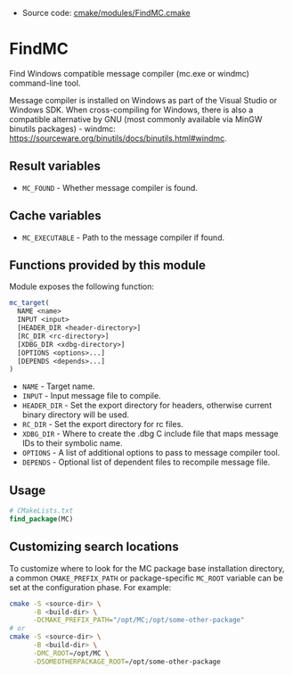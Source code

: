 <!-- This is auto-generated file. -->
* Source code: [cmake/modules/FindMC.cmake](https://github.com/petk/php-build-system/blob/master/cmake/cmake/modules/FindMC.cmake)

# FindMC

Find Windows compatible message compiler (mc.exe or windmc) command-line tool.

Message compiler is installed on Windows as part of the Visual Studio or Windows
SDK. When cross-compiling for Windows, there is also a compatible alternative by
GNU (most commonly available via MinGW binutils packages) - windmc:
https://sourceware.org/binutils/docs/binutils.html#windmc.

## Result variables

* `MC_FOUND` - Whether message compiler is found.

## Cache variables

* `MC_EXECUTABLE` - Path to the message compiler if found.

## Functions provided by this module

Module exposes the following function:

```cmake
mc_target(
  NAME <name>
  INPUT <input>
  [HEADER_DIR <header-directory>]
  [RC_DIR <rc-directory>]
  [XDBG_DIR <xdbg-directory>]
  [OPTIONS <options>...]
  [DEPENDS <depends>...]
)
```

* `NAME` - Target name.
* `INPUT` - Input message file to compile.
* `HEADER_DIR` - Set the export directory for headers, otherwise current binary
  directory will be used.
* `RC_DIR` - Set the export directory for rc files.
* `XDBG_DIR` - Where to create the .dbg C include file that maps message IDs to
  their symbolic name.
* `OPTIONS` - A list of additional options to pass to message compiler tool.
* `DEPENDS` - Optional list of dependent files to recompile message file.

## Usage

```cmake
# CMakeLists.txt
find_package(MC)
```

## Customizing search locations

To customize where to look for the MC package base
installation directory, a common `CMAKE_PREFIX_PATH` or
package-specific `MC_ROOT` variable can be set at
the configuration phase. For example:

```sh
cmake -S <source-dir> \
      -B <build-dir> \
      -DCMAKE_PREFIX_PATH="/opt/MC;/opt/some-other-package"
# or
cmake -S <source-dir> \
      -B <build-dir> \
      -DMC_ROOT=/opt/MC \
      -DSOMEOTHERPACKAGE_ROOT=/opt/some-other-package
```
